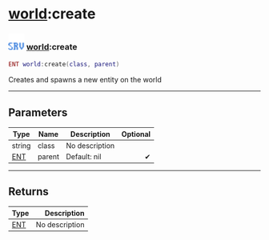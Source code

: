 # [world](../world/README.md):create

### <img src="../../.gitbook/assets/server.png" width="32" height="32" /> [world](../world/README.md):create

```lua
ENT world:create(class, parent)
```

Creates and spawns a new entity on the world<br>

-----------------
## Parameters

| Type   | Name | Description | Optional |
| ------ | ---- | ----------- | -------: |
| string | class | No description |  |
| [ENT](../ent/README.md) | parent | Default: nil | ✔ |

-----------------
## Returns

| Type   | Description |
| ------ | ----------: |
| [ENT](../ent/README.md) | No description |
